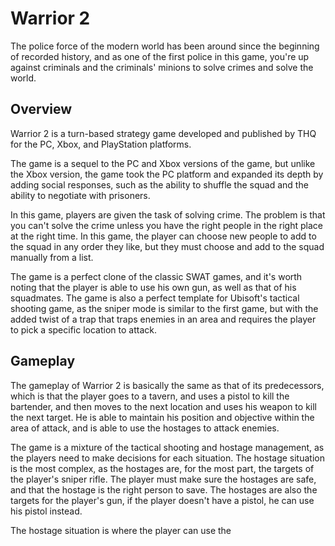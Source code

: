 # Warrior 2

The police force of the modern world has been around since the beginning of recorded history, and as one of the first police in this game, you're up against criminals and the criminals' minions to solve crimes and solve the world.

## Overview

Warrior 2 is a turn-based strategy game developed and published by THQ for the PC, Xbox, and PlayStation platforms.

The game is a sequel to the PC and Xbox versions of the game, but unlike the Xbox version, the game took the PC platform and expanded its depth by adding social responses, such as the ability to shuffle the squad and the ability to negotiate with prisoners.

In this game, players are given the task of solving crime. The problem is that you can't solve the crime unless you have the right people in the right place at the right time. In this game, the player can choose new people to add to the squad in any order they like, but they must choose and add to the squad manually from a list.

The game is a perfect clone of the classic SWAT games, and it's worth noting that the player is able to use his own gun, as well as that of his squadmates. The game is also a perfect template for Ubisoft's tactical shooting game, as the sniper mode is similar to the first game, but with the added twist of a trap that traps enemies in an area and requires the player to pick a specific location to attack.

## Gameplay

The gameplay of Warrior 2 is basically the same as that of its predecessors, which is that the player goes to a tavern, and uses a pistol to kill the bartender, and then moves to the next location and uses his weapon to kill the next target. He is able to maintain his position and objective within the area of attack, and is able to use the hostages to attack enemies.

The game is a mixture of the tactical shooting and hostage management, as the players need to make decisions for each situation. The hostage situation is the most complex, as the hostages are, for the most part, the targets of the player's sniper rifle. The player must make sure the hostages are safe, and that the hostage is the right person to save. The hostages are also the targets for the player's gun, if the player doesn't have a pistol, he can use his pistol instead.

The hostage situation is where the player can use the